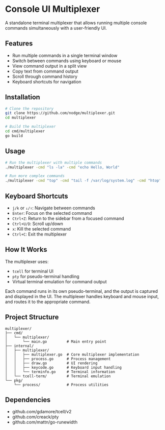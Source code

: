 # Console UI Multiplexer

A standalone terminal multiplexer that allows running multiple console commands simultaneously with a user-friendly UI.

## Features

- Run multiple commands in a single terminal window
- Switch between commands using keyboard or mouse
- View command output in a split view
- Copy text from command output
- Scroll through command history
- Keyboard shortcuts for navigation

## Installation

```bash
# Clone the repository
git clone https://github.com/nodge/multiplexer.git
cd multiplexer

# Build the multiplexer
cd cmd/multiplexer
go build
```

## Usage

```bash
# Run the multiplexer with multiple commands
./multiplexer -cmd "ls -la" -cmd "echo Hello, World"

# Run more complex commands
./multiplexer -cmd "top" -cmd "tail -f /var/log/system.log" -cmd "htop"
```

## Keyboard Shortcuts

- `j/k` or `↓/↑`: Navigate between commands
- `Enter`: Focus on the selected command
- `Ctrl+Z`: Return to the sidebar from a focused command
- `Ctrl+U/D`: Scroll up/down
- `x`: Kill the selected command
- `Ctrl+C`: Exit the multiplexer

## How It Works

The multiplexer uses:
- `tcell` for terminal UI
- `pty` for pseudo-terminal handling
- Virtual terminal emulation for command output

Each command runs in its own pseudo-terminal, and the output is captured and displayed in the UI. The multiplexer handles keyboard and mouse input, and routes it to the appropriate command.

## Project Structure

```
multiplexer/
├── cmd/
│   └── multiplexer/
│       └── main.go         # Main entry point
├── internal/
│   ├── multiplexer/
│   │   ├── multiplexer.go  # Core multiplexer implementation
│   │   ├── process.go      # Process management
│   │   ├── draw.go         # UI rendering
│   │   ├── keycode.go      # Keyboard input handling
│   │   └── terminfo.go     # Terminal information
│   └── tcell-term/         # Terminal emulation
└── pkg/
    └── process/            # Process utilities
```

## Dependencies

- github.com/gdamore/tcell/v2
- github.com/creack/pty
- github.com/mattn/go-runewidth